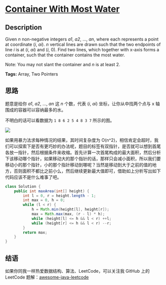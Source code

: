 # [Container With Most Water][title]

## Description

Given *n* non-negative integers *a1*, *a2*, ..., *an*, where each represents a point at coordinate (*i*, *ai*). *n* vertical lines are drawn such that the two endpoints of line *i* is at (*i*, *ai*) and (*i*, 0). Find two lines, which together with x-axis forms a container, such that the container contains the most water.

Note: You may not slant the container and *n* is at least 2.

**Tags:** Array, Two Pointers


## 思路

题意是给你 *a1*, *a2*, ..., *an* 这 *n* 个数，代表 (*i*, *ai*) 坐标，让你从中找两个点与 x 轴围成的容器可以容纳最多的水。

不明白的话可以看数据为 `1 8 6 2 5 4 8 3 7` 所示的图。

![](https://raw.githubusercontent.com/Blankj/awesome-java-leetcode/master/note/011/water.png)

如果用暴力法求每种情况的结果，其时间复杂度为 O(n^2)，相信肯定会超时，我们可以探索下是否有更巧妙的办法呢，题目的标签有双指针，是否就可以想到首尾各放一指针，然后根据条件来收缩。首先计算一次首尾构成的最大面积，然后分析下该移动哪个指针，如果移动大的那个指针的话，那样只会减小面积，所以我们要移动小的那个指针，小的那个指针移动到哪呢？当然是移动到大于之前的值的地方，否则面积不都比之前小么，然后继续更新最大值即可，借助如上分析写出如下代码应该不是什么难事了吧。


```java
class Solution {
    public int maxArea(int[] height) {
        int l = 0, r = height.length - 1;
        int max = 0, h = 0;
        while (l < r) {
            h = Math.min(height[l], height[r]);
            max = Math.max(max, (r - l) * h);
            while (height[l] <= h && l < r) ++l;
            while (height[r] <= h && l < r) --r;
        }
        return max;
    }
}
```


## 结语

如果你同我一样热爱数据结构、算法、LeetCode，可以关注我 GitHub 上的 LeetCode 题解：[awesome-java-leetcode][ajl]



[title]: https://leetcode.com/problems/container-with-most-water
[ajl]: https://github.com/Blankj/awesome-java-leetcode
